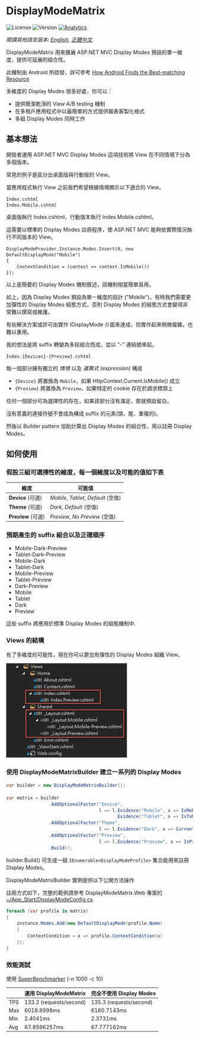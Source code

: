 # DisplayModeMatrix

![License](https://img.shields.io/github/license/dinowang/DisplayModeMatrix.svg)
![Version](https://img.shields.io/nuget/v/DisplayModeMatrix.svg)
[![Analytics](https://ga-beacon.appspot.com/UA-15539315-2/DisplayModeMatrix?pixel)](https://github.com/igrigorik/ga-beacon)

*閱讀其他語言版本: [English](README.en-us.md), [正體中文](README.md).*

DisplayModeMatrix 用來擴展 ASP.NET MVC Display Modes 預設的單一維度，提供可延展的組合性。  

此機制由 Android 所啟發，詳可參考 [How Android Finds the Best-matching Resource](https://developer.android.com/guide/topics/resources/providing-resources.html#BestMatch)  

多維度的 Display Modes 很多好處，你可以：

- 提供簡潔乾淨的 View A/B testing 機制
- 在多租戶應用程式中以最簡單的方式提供報表客製化格式
- 多組 Display Modes 同時工作

## 基本想法

開發者運用 ASP.NET MVC Display Modes 這項技術將 View 在不同情境下分為多個版本。 
 
常見的例子是區分出桌面版與行動版的 View。  

當應用程式執行 View 之前我們希望根據情境顯示以下適合的 View。

```
Index.cshtml  
Index.Mobile.cshtml  
```

桌面版執行 Index.cshtml，行動版本執行 Index.Mobile.cshtml。

這需要以標準的 Display Modes 註冊程序，使 ASP.NET MVC 能夠依實際情況執行不同版本的 View。

```
DisplayModeProvider.Instance.Modes.Insert(0, new DefaultDisplayMode("Mobile")
{
    ContextCondition = (context => context.IsMobile())    
});
```

以上是簡要的 Display Modes 機制敘述，該機制相當簡單易用。

如上，因為 Display Modes 預設為單一維度的設計 ("Mobile")，有時我們需要更加彈性的 Display Modes 組態方式，否則 Display Modes 的組態方式會變得非常難以撰寫或維護。

有些解決方案或許可由實作 IDisplayMode 介面來達成，但實作起來稍微複雜，也難以重用。  

我的想法是將 suffix 轉變為多段組合而成，並以 "-" 連結號串起。

```
Index.{Devices}-{Preview}.cshtml
```

每一個部分擁有獨立的 *情境* 以及 *運算式 (expression)* 構成

- `{Device}` 將置換為 `Mobile`，如果 HttpContext.Current.IsMobile() 成立
- `{Preview}` 將置換為 `Preview`，如果特定的 cookie 存在於請求標頭上  

任何一個部分可為選擇性的存在，如果該部分沒有滿足，那就預設留白。

沒有意義的連接符號不會成為構成 suffix 的元素(頭、尾、重複的)。

然後以 Builder pattern 協助計算出 Display Modes 的組合性，用以註冊 Display Modes。

## 如何使用

### 假設三組可選擇性的維度，每一個維度以及可能的值如下表

|           維度          |                       可能值                       |
|-------------------------|---------------------------------------------------|
| **Device** (可選)       | *Mobile*, *Tablet*, *Default* (空值)               |
| **Theme** (可選)       | *Dark*, *Default* (空值)                            |
| **Preview** (可選)     | *Preview*, *No Preview* (空值)                      |

### 預期產生的 suffix 組合以及正確順序

- Mobile-Dark-Preview
- Tablet-Dark-Preview
- Mobile-Dark
- Tablet-Dark
- Mobile-Preview
- Tablet-Preview
- Dark-Preview
- Mobile
- Tablet
- Dark
- Preview

這些 suffix 將應用於標準 Display Modes 的組態機制中.

### Views 的結構

有了多維度的可能性，現在你可以更加有彈性的 Display Modes 組織 View。

![Views structure](screenshot/views-structure.png)

### 使用 DisplayModeMatrixBuilder 建立一系列的 Display Modes

```csharp
var builder = new DisplayModeMatrixBuilder();

var matrix = builder
                .AddOptionalFactor("Device", 
                                   l => l.Evidence("Mobile", x => IsMobile(x))
                                         .Evidence("Tablet", x => IsTablet(x)))
                .AddOptionalFactor("Theme", 
                                   l => l.Evidence("Dark", x => CurrentTheme(x) == "dark"))
                .AddOptionalFactor("Preview", 
                                   l => l.Evidence("Preview", x => IsPreview(x)))
                .Build();
```

builder.Build() 可生成一組 `IEnumerable<DisplayModeProfile>` 集合能用來註冊 Display Modes。 

DisplayModeMatrixBuilder 實例提供以下公開方法操作



註冊方式如下，完整的範例請參考 DisplayModeMatrix.Web 專案的 [~/App_Start/DisplayModeConfig.cs](DisplayModeMatrix.Web/App_Start/DisplayModeConfig.cs)

```csharp
foreach (var profile in matrix)
{
    instance.Modes.Add(new DefaultDisplayMode(profile.Name)
    {
        ContextCondition = x => profile.ContextCondition(x)
    });
}
```

### 效能測試

使用 [SuperBenchmarker](https://github.com/aliostad/SuperBenchmarker) (-n 1000 -c 10)

|                     | 運用 DisplayModeMatrix         |    完全不使用 Display Modes    |
|---------------------|--------------------------------|-------------------------------|
| TPS                 | 133.2 (requests/second)        | 135.3 (requests/second)       |
| Max                 | 6018.8998ms                    | 6160.7143ms                   |
| Min                 | 2.4041ms                       | 2.3731ms                      |
| Avg                 | 67.8596257ms                   | 67.777162ms                   |
